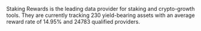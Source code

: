 Staking Rewards is the leading data provider for staking and crypto-growth tools. They are currently tracking 230 yield-bearing assets with an average reward rate of 14.95% and 24783 qualified providers.